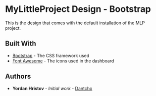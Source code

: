 # MyLittleProject Design - Bootstrap

This is the design that comes with the default installation of the MLP project.

## Built With

* [Bootstrap](https://getbootstrap.com/) - The CSS framework used
* [Font Awesome](https://fontawesome.com/) - The icons used in the dashboard

## Authors

* **Yordan Hristov** - *Initial work* - [Dantcho](https://github.com/DantchoLV9)
